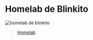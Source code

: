 # Homelab de Blinkito
![homelab de blinkito](https://imgur.com/31dAVgq)
<blockquote class="imgur-embed-pub" lang="en" data-id="a/31dAVgq"  ><a href="//imgur.com/a/31dAVgq">Homelab</a></blockquote><script async src="//s.imgur.com/min/embed.js" charset="utf-8"></script>
